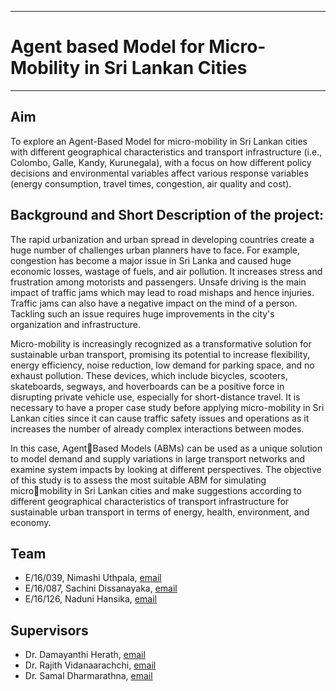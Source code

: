 ___
# Agent based Model for Micro-Mobility in Sri Lankan Cities
___
## Aim
To explore an Agent-Based Model for micro-mobility in Sri Lankan cities with different 
geographical characteristics and transport infrastructure (i.e., Colombo, Galle, Kandy, 
Kurunegala), with a focus on how different policy decisions and environmental variables affect 
various response variables (energy consumption, travel times, congestion, air quality and cost).

## Background and Short Description of the project:
The rapid urbanization and urban spread in developing countries create a huge number of 
challenges urban planners have to face. For example, congestion has become a major issue in Sri 
Lanka and caused huge economic losses, wastage of fuels, and air pollution. It increases stress and 
frustration among motorists and passengers. Unsafe driving is the main impact of traffic jams 
which may lead to road mishaps and hence injuries. Traffic jams can also have a negative impact 
on the mind of a person. Tackling such an issue requires huge improvements in the city's 
organization and infrastructure. 

Micro-mobility is increasingly recognized as a transformative solution for sustainable 
urban transport, promising its potential to increase flexibility, energy efficiency, noise reduction, 
low demand for parking space, and no exhaust pollution. These devices, which include bicycles, 
scooters, skateboards, segways, and hoverboards can be a positive force in disrupting private 
vehicle use, especially for short-distance travel. It is necessary to have a proper case study before 
applying micro-mobility in Sri Lankan cities since it can cause traffic safety issues and operations 
as it increases the number of already complex interactions between modes. 

In this case, AgentBased Models (ABMs) can be used as a unique solution to model demand and supply variations in large transport networks and examine system impacts by looking at different perspectives.
The objective of this study is to assess the most suitable ABM for simulating micromobility in Sri Lankan cities and make suggestions according to different geographical 
characteristics of transport infrastructure for sustainable urban transport in terms of energy, health, 
environment, and economy.

## Team

- E/16/039, Nimashi Uthpala, [email](mailto:e16039@eng.pdn.ac.lk)
- E/16/087, Sachini Dissanayaka, [email](mailto:e16087@eng.pdn.ac.lk)
- E/16/126, Naduni Hansika, [email](mailto:e16126@eng.pdn.ac.lk)

## Supervisors

- Dr. Damayanthi Herath, [email](mailto:damayanthiherath@eng.pdn.ac.lk)
- Dr. Rajith Vidanaarachchi, [email](mailto:rajith.vidanaarachchi@unimelb.edu.au)
-	Dr. Samal Dharmarathna, [email](mailto:samal@eng.pdn.ac.lk)

